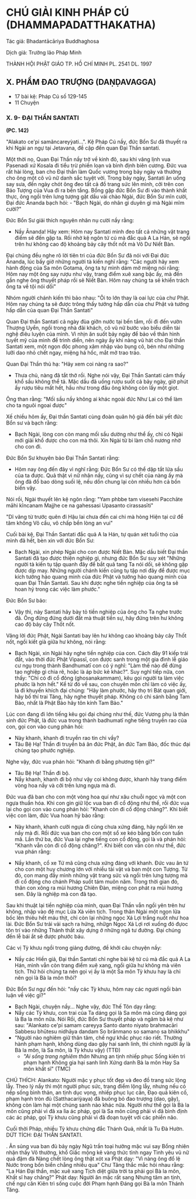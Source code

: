 # CHÚ GIẢI KINH PHÁP CÚ (DHAMMAPADATTHAKATHA)

Tác giả: Bhadantācāriya Buddhaghosa

Dịch giả: Trưởng lão Pháp Minh

THÀNH HỘI PHẬT GIÁO TP. HỒ CHÍ MINH
PL. 2541 DL. 1997

## X. PHẨM ĐAO TRƯỢNG (DAṆḌAVAGGA)

- 17 bài kệ: Pháp Cú số 129-145
- 11 Chuyện

### X. 9- ĐẠI THẦN SANTATI

**(PC. 142)**

"Alakato ce'pi samãncareyỳati...".
Kệ Pháp Cú nầy, đức Bổn Sư đã thuyết ra khi Ngài an ngự tại Jetavana, đề cập đến quan Đại
Thần santati.

Một thời nọ, Quan Đại Thần nầy trở về kinh đô, sau khi vâng lịnh vua Pasenadi xứ Kosala đi tiểu trừ phiến loạn và bình định biên cương. Đức vua rất hài lòng, ban cho Đại thần làm Quốc vương trong bảy ngày và thưởng cho ông một cô vũ nữ danh sắc tuyệt vời. Trong bảy ngày, Santati ăn uống say sưa, đến ngày chót ông đeo tất cả đồ trang sức lên mình, cởi trên con Bảo Tượng của Vua đi ra bến tắng. Bổng gặp đức Bổn Sư đi vào thành khất thực, ông ngồi trên lưng tượng gật dầu vái chào
Ngài, đức Bổn Sư mĩn cười, Đại đức Ānanda bạch hỏi: - "Bạch Ngài, do nhân gì duyên gì mà Ngài mĩm cười?"

Đức Bổn Sư giải thích nguyên nhân nụ cười nầy rằng:

- Nầy Ānanda! Hãy xem: Hôm nay Santati mình đeo tất cả những vật trang điểm sẽ đến gặp ta.
  Rồi nhờ kệ ngôn tứ cú mà đắc quả A La Hán, sẽ ngồi trên hư không cao độ khoảng bảy cây thốt nốt mà Vô Dư Niết Bàn.

Đại chúng đều nghe rõ lời tiên tri của đức Bổn Sư đã nói với Đại đức Ānanda, lúc bấy giờ những người tà kiến nghĩ rằng: "Các người hãy xem hành động của Sa môn Gotama, ông ta tự mình dám mở miệng nói rằng: Hôm nay một ông say rượu như vậy, trang điểm xuê xang bậc ấy, mà đến gần nghe ông thuyết pháp rồi sẽ Niết Bàn. Hôm nay chúng ta sẽ khiển trách ông ta về tội nói dối"

Nhóm người chánh kiến thì bảo nhau: "Ôi to lớn thay là oai lực của chư Phật. Hôm nay chúng ta sẽ được trông thấy tướng hấp dẫn của chư Phật và tướng hấp dẫn của quan Đại Thần Santati"

Quan Đại thần Santati cả ngày đùa giỡn nước tại bến tắm, rồi đi đến vườn Thượng Uyển, ngồi trong nhà đãi khách, cô vũ nữ bước vào biểu diễn tài nghệ điêu luyện của mình. Vì nhịn ăn suốt bảy ngày để bảo về thân hình tuyết mỹ của mình để trình diển, nên ngày ấy khi nàng vũ hát cho Đại thần
Santati xem, một ngọn độc phong xâm nhập vào bụng cô, bén như những lưỡi dao nhỏ chết ngay, miệng há hốc, mắt mở trao tráo.

Quan Đại Thần thủ hạ: "Hãy xem coi nàng ra sao?"

- Thưa chủ, nàng đã tắt thở rồi.
  Nghe nói vậy, Đại Thần Santati cảm thấy khổ sầu không thể tả. Mặc dầu đã uống rượu suốt cả bảy ngày, giờ phút ấy rượu tiêu mất hết, hầu như trong đầu ông không còn lấy một giọt.

Ông than rằng: "Mối sầu nầy không ai khác ngoài đức Như Lai có thể làm cho ta nguôi ngoai được"

Xế chiều hôm ấy, Đại thần Santati cùng đoàn quân hộ giá đến bái yết đức Bổn sư và bạch rằng:

- Bạch Ngài, lòng con còn mang mối sầu dường như thể ấy, chỉ có Ngài mới giải khổ được cho con mà thôi. Xin Ngài từ bi làm chỗ nương nhờ cho con đi.

Đức Bổn Sư khuyên bảo Đại Thần Santati rằng:

- Hôm nay ông đến đây vì nghĩ rằng: Đức Bổn Sư có thể dập tắt lửa sầu của ta được. Quả thật vì nữ nhân nầy, cũng vì sự chết của nàng ấy mà ông đã đổ bao dòng suối lệ, nếu dồn chung lại còn nhiều hơn cả bốn biển vậy.

Nói rồi, Ngài thuyết lên kệ ngôn rằng: "Yam phbbe tam visesehi
Pacchāte māhi kĩncanam
Majjhe ce na gahessasi
Upasanto cirassasīti"

"Dĩ vãng từ trước quên đi
Hậu lai chưa đến cai chi mà hòng
Hiện tại cứ để tâm không
Vô cầu, vô chấp bền lòng an vui"

Cuối bài kệ, Đại Thần Santati đắc quả A la Hán, tự quán xét tuổi thọ của mình đã hết, bèn xin với đức Bổn Sư:

- Bạch Ngài, xin phép Ngài cho con được Niết Bàn.
  Mặc dầu biết Đại thần Santati đã tạo được thiện nghiệp gì, nhưng đức Bổn Sư suy xét "Những người tà kiến tụ tập quanh đây để bắt quả tang Ta nói dối, sẽ không gặp được dịp may. Những người chánh kiến cũng tụ tập nơi đây để được mục kích tướng hảo quang minh của đức Phật và tướng hảo quang minh của quan Đại Thần Santati. Sau khi được nghe tiền nghiệp của ông ta sẽ hoan hỷ trong các việc làm phước."

Đức Bổn Sư bảo:

- Vậy thì, này Santati hãy bày tỏ tiền nghiệp của ông cho Ta nghe trước đã. Ông đừng đứng dưới đất mà thuật tiền sự, hãy đứng trên hư không cao độ bảy cây Thốt nốt.

Vâng lời đức Phật, Ngài Santati bay lên hư không cao khoảng bảy cây Thốt nốt, ngồi kiết già giữa hư không, nói rằng:

- Bạch Ngài, xin Ngài hãy nghe tiền nghiệp của con.
  Cách đây 91 kiếp trái đất, vào thời đức Phật Vipassī, con được sanh trong một gia đình lễ giáo cư ngụ trong thành Bandhumatī con có ý nghĩ: "Làm thế nào để đừng tạo nghiệp gì chia rẽ, hoặc là áp bức kẻ khác?". Suy nghĩ tiếp nữa, con thấy: "Chỉ có đi cổ đông (ghosanakammam), kêu gọi người ta làm việc phước là hơn hết." Kể từ đó về sau, con chuyên môn chỉ làm có việc ấy, là đi khuyến khích đại chúng: "Hãy làm phước, hãy thọ trì Bát quan giới, hãy bố thí trai Tăng, hãy nghe thuyết pháp.
  Không có chi sánh bằng Tam Bảo, nhất là Phật Bảo hãy tôn kính Tam Bảo."

Lúc con đang đi lớn tiếng kêu gọi đại chúng như thế, đức Vương phụ là thân sinh đức Phật, là đức vua trong thành badhumatī nghe tiếng truyền rao của con, gọi con vào cung phán hỏi:

- Này khanh, khanh đi truyền rao tin chi vầy?
- Tâu Bệ Hạ! Thần đi truyền bá ân đức Phật, ân đức Tam Bảo, đốc thúc đại chúng tạo phước nghiệp.

Nghe vậy, đức vua phán hỏi: "Khanh đi bằng phương tiện gì?"

- Tâu Bệ Hạ! Thần đi bộ.
- Nầy khanh, khanh đi bộ như vậy coi không được, khanh hãy trang điểm vòng hoa nầy và cởi trên lưng ngựa mà đi.

Đức vua đã ban cho con một vòng hoa quí như xâu chuỗi ngọc và một con ngựa thuần hóa. Khi con gìn giữ lộc vua ban đi cổ động như thế, rồi đức vua lại cho gọi con vào cung phán hỏi: "Khanh còn đi cổ động chăng?". Khi biết việc con làm, đức Vua hoan hỷ bảo rằng:

- Này khanh, khanh cưỡi ngựa đi cũng chưa xứng đáng, hãy ngồi lên xe nầy mà đi.
  Rồi đức vua ban cho con một sổ xe kéo bằng bốn con tuấn mã. Lần thứ ba, đức Vua lại nghe tiếng con cổ động, gọi là và phán hỏi: "Khanh vẫn còn đi cổ động chăng?". Khi biết con vẫn còn như thế, đức vua phán rằng:

- Nầy khanh, cổ xe Tứ mã cũng chưa xứng đáng với khanh. Đức vau ân tứ cho con một huy chương lớn với nhiều tài vật và ban một con Tượng. Từ đó, con mang đầy mình những vật trang sức và ngồi trên lưng tượng mà đi cổ động cho chánh Pháp suốt tám muôn năm. Trong thời gian đó, thân con xông ra mùi hương Chiên Đàn, miệng con phát ra mùi hương sen. Đây là nghiệp mà con đã tạo.

Sau khi thuật lại tiền nghiệp của mình, quan Đại Thần vẫn ngồi yên trên hư không, nhập vào đệ mục Lửa Xà viên tịch. Trong thân Ngài một ngọn lửa bốc lên thiêu hết máu thịt, chỉ còn lại những ngọc Xá Lợi trắng nuốt như hoa lài. Đức Bổn Sư trải vải sạch ra hứng, nhữgn Ngọc Xá Lợi rơi xuống đó đựoc tôn trí vào những Thánh thất xây dựng ở những ngã tư đường. Đại chúng đến lễ bái ắt sẽ được phước báu.

Các vị Tỳ khưu ngồi trong giảng đường, đề khởi câu chuyện nầy:

- Nầy các Hiền giả, Đại thần Santati chỉ nghe bài kệ tứ cú mà đắc quả A La Hán, mình vẫn còn trang điểm xuê xang, ngồi giữa hư không mà viên tịch. Thử hỏi chúng ta nên gọi vị ấy là một Sa môn
  Tỳ khưu hay là chỉ nên gọi là Bà la môn thôi?

Đức Bổn Sư ngự đến hỏi: "nầy các Tỳ khưu, hôm nay các ngươi ngồi bàn luận về việc gì?"

- Bạch Ngài, chuyện nầy...
  Nghe vậy, đức Thế Tôn dạy rằng:
- Nầy các Tỳ khưu, con trai của Ta dáng gọi là Sa môn mà cũng đáng gọi là Ba la môn nữa.
  Nói Rồi, đức Bổn Sư thuyết pháp và ngâm bà kệ như sau: "Alankato ce'pi samam careyya
  Santo danto niyato brahmacāri
  Sabbesu bhūtesu nidhāya dandam
  So brānmano so samano sa bhikkhu"
- "Người nào nghiêm giữ thân tâm, chế ngự khắc phục ráo riết. Thường hành phạm hạnh, không dùng dao gậy hai sanh linh, thì chính người ấy là Bà la môn, là Sa môn, là Tỳ khưu vậy) (TTĐ)
  - _"Ai sống trang nghiêm thân_
    Nhưng an tịnh nhiếp phục
    Sống kiên trì phạm hạnh
    Không gia hại sanh linh
    Xứng danh Bà la môn
    Hay Sa môn khất sĩ" (TMC)

CHÚ THÍCH:
Alankato: Người mặc y phục tốt đẹp và đeo đồ trang sức lộng lẫy. Theo lý nầy thì một người phục sức, trang điểm lộng lẫy, nhưng nếu có nếp sống bình thản, an tịnh dục vọng, nhiếp phục lục căn, Đạo quả kiên cố, phạm hạnh tròn đủ (Satthacariỳaya) đã buông bỏ đao trượng (dao, gậy), không còn làm hại một chúng sanh nào khác nữa. Người như thế gọi là Bà la môn cũng phải vì đã xa lìa ác pháp, gọi là Sa môn cũng phải vì đã bình định các ác pháp, gọi Tỳ khưu cũng phải vì đã đoạn tuyệt với các phiền não.

Cuối thời Pháp, nhiều Tỳ khưu chứng đắc Thánh Quả, nhất là Tu Đà Hườn.
DỨT TÍCH: ĐẠI THẦN SANTATI.

. Ân sủng vua ban đủ bảy ngày
Ngũ trần toại hưởng mặc vui say
Bổng nhiên nhận thấy Vô thường, khổ
Giấc mộng kê vàng thức tỉnh ngay
Tình yêu vũ nữ quá đậm đà
Nàng chết lòng ông thật xót xa
Phật dạy: "Vì nàng ông đổ lệ
Nước trong bốn biển chẳng nhiều qua"
Chư Tăng thắc mắc hỏi nhau rằng: "La Hán Đại thần, mặc xuê xang
Tịch diệt giữa trời ta phải gọi
Bà la môn, Khất sĩ hay chăng?"
Phật dạy: Người ăn mặc rất sang
Nhưng tâm an tịnh, chế ngự căn
Kiên trì sống cuộc đời Phạm hạnh Đáng gọi Bà la môn Thánh Tăng.
